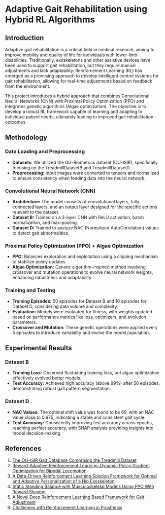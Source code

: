 # Adaptive Gait Rehabilitation using Hybrid RL Algorithms

## Introduction

Adaptive gait rehabilitation is a critical field in medical research, aiming to improve mobility and quality of life for individuals with lower-limb disabilities. Traditionally, exoskeletons and other assistive devices have been used to support gait rehabilitation, but they require manual adjustments and lack adaptability. Reinforcement Learning (RL) has emerged as a promising approach to develop intelligent control systems for gait rehabilitation, allowing for real-time adjustments based on feedback from the environment.

This project introduces a hybrid approach that combines Convolutional Neural Networks (CNN) with Proximal Policy Optimization (PPO) and integrates genetic algorithms (Algae optimization). The objective is to develop a robust RL framework capable of learning and adapting to individual patient needs, ultimately leading to improved gait rehabilitation outcomes.

## Methodology

### Data Loading and Preprocessing

- **Datasets:** We utilized the OU-Biometrics dataset (OU-ISIR), specifically focusing on the TreadmillDatasetB and TreadmillDatasetD.
- **Preprocessing:** Input images were converted to tensors and normalized to ensure consistency when feeding data into the neural network.

### Convolutional Neural Network (CNN)

- **Architecture:** The model consists of convolutional layers, fully connected layers, and an output layer designed for the specific actions relevant to the dataset.
- **Dataset B:** Trained on a 3-layer CNN with ReLU activation, batch normalization, and max-pooling.
- **Dataset D:** Trained to analyze NAC (Normalized AutoCorrelation) values to detect gait abnormalities.

### Proximal Policy Optimization (PPO) + Algae Optimization

- **PPO:** Balances exploration and exploitation using a clipping mechanism to stabilize policy updates.
- **Algae Optimization:** Genetic algorithm-inspired method involving crossover and mutation operations to evolve neural network weights, enhancing robustness and adaptability.

### Training and Testing

- **Training Episodes:** 50 episodes for Dataset B and 10 episodes for Dataset D, considering data volume and complexity.
- **Evaluation:** Models were evaluated for fitness, with weights updated based on performance metrics like loss, optimizers, and evolution parameters.
- **Crossover and Mutation:** These genetic operations were applied every 5 episodes to introduce variability and evolve the model population.

## Experimental Results

### Dataset B

- **Training Loss:** Observed fluctuating training loss, but algae optimization effectively evolved better models.
- **Test Accuracy:** Achieved high accuracy (above 99%) after 50 episodes, demonstrating robust gait pattern segmentation.

### Dataset D

- **NAC Values:** The optimal shift value was found to be 69, with an NAC value close to 0.975, indicating a stable and consistent gait cycle.
- **Test Accuracy:** Consistently improving test accuracy across epochs, reaching perfect accuracy, with SHAP analysis providing insights into model decision-making.

## References

1. [The OU-ISIR Gait Database Comprising the Treadmill Dataset](https://git-disl.github.io/GTDLBench/datasets/mnist_datasets/)
2. [Reward-Adaptive Reinforcement Learning: Dynamic Policy Gradient Optimization for Bipedal Locomotion](https://arxiv.org/pdf/2107.01908.pdf)
3. [A Data-Driven Reinforcement Learning Solution Framework for Optimal and Adaptive Personalization of a Hip Exoskeleton](https://arxiv.org/ftp/arxiv/papers/2011/2011.06116.pdf)
4. [Static Standing Balance with Musculoskeletal Models Using PPO With Reward Shaping](https://tinyurl.com/mvktmf7z)
5. [A Novel Deep Reinforcement Learning Based Framework for Gait Adjustment](https://arxiv.org/pdf/2107.01908.pdf)
6. [Challenges with Reinforcement Learning in Prosthesis](https://www.mdpi.com/2227-7390/11/1/178)



